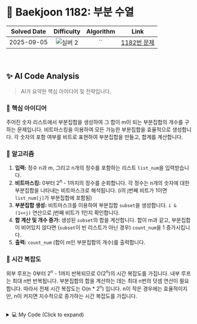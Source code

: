 # 📝 Baekjoon 1182: 부분 수열

| **Solved Date** | **Difficulty** | **Algorithm** | **Link** |
|:---:|:---:|:---:|:---:|
| 2025-09-05 | ![실버 2](https://img.shields.io/badge/Silver-2-949393?style=for-the-badge) | `` | [1182번 문제](https://www.acmicpc.net/problem/1182) |

<br/>

## ✨ AI Code Analysis

> AI가 요약한 핵심 아이디어 및 전략입니다.

### 🧠 **핵심 아이디어**

주어진 숫자 리스트에서 부분집합을 생성하여 그 합이 m이 되는 부분집합의 개수를 구하는 문제입니다. 비트마스킹을 이용하여 모든 가능한 부분집합을 효율적으로 생성합니다.  각 숫자의 포함 여부를 비트로 표현하여 부분집합을 만들고, 합계를 계산합니다.


### 📝 **알고리즘**

1. **입력:** 정수 n과 m, 그리고 n개의 정수를 포함하는 리스트 `list_num`을 입력받습니다.
2. **비트마스킹:** 0부터 2<sup>n</sup> - 1까지의 정수를 순회합니다. 각 정수는 n개의 숫자에 대한 부분집합을 나타내는 비트마스크로 해석됩니다.  (i의 j번째 비트가 1이면 `list_num[j]`가 부분집합에 포함됨)
3. **부분집합 생성:** 비트마스크를 이용하여 부분집합 `subset`을 생성합니다.  `i & (1<<j)` 연산으로 j번째 비트가 1인지 확인합니다.
4. **합 계산 및 개수 증가:** 생성된 `subset`의 합을 계산합니다. 합이 m과 같고, 부분집합이 비어있지 않다면 (`subset`이 빈 리스트가 아닌 경우) `count_num`을 1 증가시킵니다.
5. **출력:** `count_num` (합이 m인 부분집합의 개수)를 출력합니다.


### 🧐 **시간 복잡도**

외부 루프는 0부터 2<sup>n</sup> - 1까지 반복되므로 O(2<sup>n</sup>)의 시간 복잡도를 가집니다. 내부 루프는 최대 n번 반복됩니다. 부분집합의 합을 계산하는 데는 최대 n번의 덧셈 연산이 필요합니다. 따라서 전체 시간 복잡도는 O(n * 2<sup>n</sup>) 입니다.  n이 작은 경우에는 효율적이지만, n이 커지면 지수적으로 증가하는 시간 복잡도를 가집니다.


<br/>

<details>
<summary>💻 My Code (Click to expand)</summary>

````py
# Baekjoon Problem 1182: 부분 수열
# https://www.acmicpc.net/problem/1182

n, m = map(int,input().split())

list_num = list(map(int,input().split()))


count_num = 0
for i in range(1<<n):
    subset = []
    for j in range(n):
        if i & (1<<j):
            subset.append(list_num[j])
    if sum(subset) == m and subset:
        count_num += 1

print(count_num)
</details>